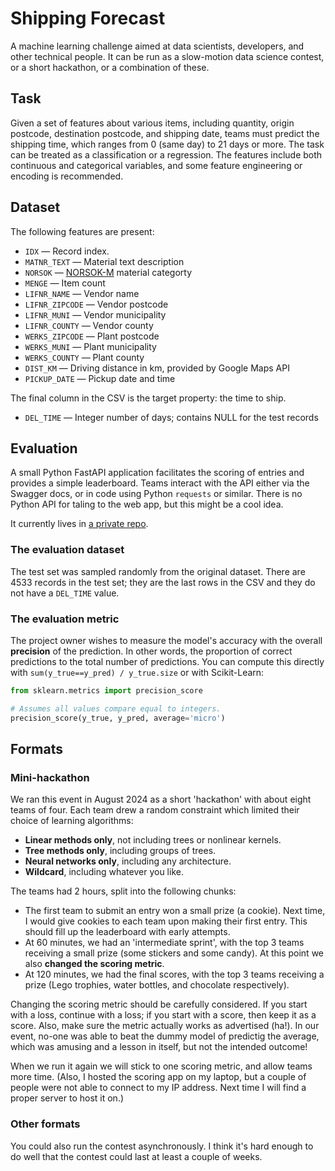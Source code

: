 # Shipping Forecast

A machine learning challenge aimed at data scientists, developers, and other technical people. It can be run as a slow-motion data science contest, or a short hackathon, or a combination of these.


## Task

Given a set of features about various items, including quantity, origin postcode, destination postcode, and shipping date, teams must predict the shipping time, which ranges from 0 (same day) to 21 days or more. The task can be treated as a classification or a regression. The features include both continuous and categorical variables, and some feature engineering or encoding is recommended. 


## Dataset

The following features are present:

- `IDX` &mdash; Record index.
- `MATNR_TEXT` &mdash; Material text description
- `NORSOK` &mdash; [NORSOK-M](https://standard.no/en/sectors/petroleum/norsok-standards/m-material/) material categorty
- `MENGE` &mdash; Item count
- `LIFNR_NAME` &mdash; Vendor name
- `LIFNR_ZIPCODE` &mdash; Vendor postcode
- `LIFNR_MUNI` &mdash; Vendor municipality
- `LIFNR_COUNTY` &mdash; Vendor county
- `WERKS_ZIPCODE` &mdash; Plant postcode
- `WERKS_MUNI` &mdash; Plant municipality
- `WERKS_COUNTY` &mdash; Plant county
- `DIST_KM` &mdash; Driving distance in km, provided by Google Maps API
- `PICKUP_DATE` &mdash; Pickup date and time

The final column in the CSV is the target property: the time to ship.

- `DEL_TIME` &mdash; Integer number of days; contains NULL for the test records


## Evaluation

A small Python FastAPI application facilitates the scoring of entries and provides a simple leaderboard. Teams interact with the API either via the Swagger docs, or in code using Python `requests` or similar. There is no Python API for taling to the web app, but this might be a cool idea.

It currently lives in [a private repo](https://github.com/scienxlab/adjudicator).

### The evaluation dataset

The test set was sampled randomly from the original dataset. There are 4533 records in the test set; they are the last rows in the CSV and they do not have a `DEL_TIME` value.

### The evaluation metric

The project owner wishes to measure the model's accuracy with the overall **precision** of the prediction. In other words, the proportion of correct predictions to the total number of predictions. You can compute this directly with `sum(y_true==y_pred) / y_true.size` or with Scikit-Learn:

```python
from sklearn.metrics import precision_score

# Assumes all values compare equal to integers.
precision_score(y_true, y_pred, average='micro')
```


## Formats

### Mini-hackathon

We ran this event in August 2024 as a short 'hackathon' with about eight teams of four. Each team drew a random constraint which limited their choice of learning algorithms:

- **Linear methods only**, not including trees or nonlinear kernels.
- **Tree methods only**, including groups of trees.
- **Neural networks only**, including any architecture.
- **Wildcard**, including whatever you like.

The teams had 2 hours, split into the following chunks:

- The first team to submit an entry won a small prize (a cookie). Next time, I would give cookies to each team upon making their first entry. This should fill up the leaderboard with early attempts.
- At 60 minutes, we had an 'intermediate sprint', with the top 3 teams receiving a small prize (some stickers and some candy). At this point we also **changed the scoring metric**.
- At 120 minutes, we had the final scores, with the top 3 teams receiving a prize (Lego trophies, water bottles, and chocolate respectively). 

Changing the scoring metric should be carefully considered. If you start with a loss, continue with a loss; if you start with a score, then keep it as a score. Also, make sure the metric actually works as advertised (ha!). In our event, no-one was able to beat the dummy model of predictig the average, which was amusing and a lesson in itself, but not the intended outcome! 

When we run it again we will stick to one scoring metric, and allow teams more time. (Also, I hosted the scoring app on my laptop, but a couple of people were not able to connect to my IP address. Next time I will find a proper server to host it on.)

### Other formats

You could also run the contest asynchronously. I think it's hard enough to do well that the contest could last at least a couple of weeks.
